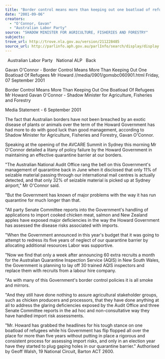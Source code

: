 ```yaml
---
title: "Border control means more than keeping out one boatload of refugees Mr Howard."
date: "2001-09-06"
creators:
  - "O'Connor, Gavan"
  - "Australian Labor Party"
source: "SHADOW MINISTER FOR AGRICULTURE, FISHERIES AND FORESTRY"
subjects:
trove_url: http://trove.nla.gov.au/version/211228485
source_url: http://parlinfo.aph.gov.au/parlInfo/search/display/display.w3p;query=Id%3A%22media/pressrel/KXV46%22
---
```


   Australian Labor Party   National ALP   Back

 Gavan O'Connor - Border Control Means More Than Keeping Out One Boatload Of Refugees Mr Howard //media/0901/gomsbc060901.html Friday, 07 September 2001

 Border Control Means More Than Keeping Out One Boatload Of Refugees Mr Howard Gavan O'Connor - Shadow Minister for Agriculture, Fisheries and Forestry

 Media Statement - 6 September 2001

 The fact that Australian borders have not been breached by an exotic disease of plants or animals over the term of the Howard Government has had more to do with good luck than good management, according to Shadow Minister for Agriculture, Fisheries and Forestry, Gavan O'Connor.

 Speaking at the opening of the AVCARE Summit in Sydney this morning Mr O'Connor detailed a litany of policy failure by the Howard Government in maintaining an effective quarantine barrier at our borders.

 "The Australian National Audit Office rang the bell on this Government's management of quarantine back in June when it disclosed that only 11% of seizable material passing through our international mail centres is actually detected, and that only 32% of seizable material is picked up at Sydney airport," Mr O'Connor said.

 "But the Government has known of major problems with the way it has run quarantine for much longer than that.

 "All party Senate Committee reports into the Government's handling of applications to import cooked chicken meat, salmon and New Zealand apples have exposed major deficiencies in the way the Howard Government has assessed the disease risks associated with imports.

 "When the Government announced in this year's budget that it was going to attempt to redress its five years of neglect of our quarantine barrier by allocating additional resources Labor was supportive.

 "Now we find that only a week after announcing 60 extra recruits a month for the Australian Quarantine Inspection Service (AQIS) in New South Wales, the Government is planning to lay off 30 trained AQIS inspectors and replace them with recruits from a labour hire company.

 "As with many of this Government's border control policies it is all smoke and mirrors.

 "And they still have done nothing to assure agricultural stakeholder groups, such as chicken producers and processors, that they have done anything at all to address the glaring deficiencies exposed by the Audit Office and three Senate Committee reports in the ad hoc and non-consultative way they have handled import risk assessments.

 "Mr. Howard has grabbed the headlines for his tough stance on one boatload of refugees while his Government has flip flopped all over the place for more than five years without putting in place a rigorous and consistent process for assessing import risks, and only in an election year have they started to plug gaping holes in our quarantine barrier." Authorised by Geoff Walsh, 19 National Circuit, Barton ACT 2600.

